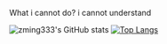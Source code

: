 What i cannot do?  i cannot understand



![zming333's GitHub stats](https://github-readme-stats.vercel.app/api?username=zming333&count_private=true&show_icons=true&theme=radical)
[![Top Langs](https://github-readme-stats.vercel.app/api/top-langs/?username=zming333)](https://github.com/anuraghazra/github-readme-stats)
